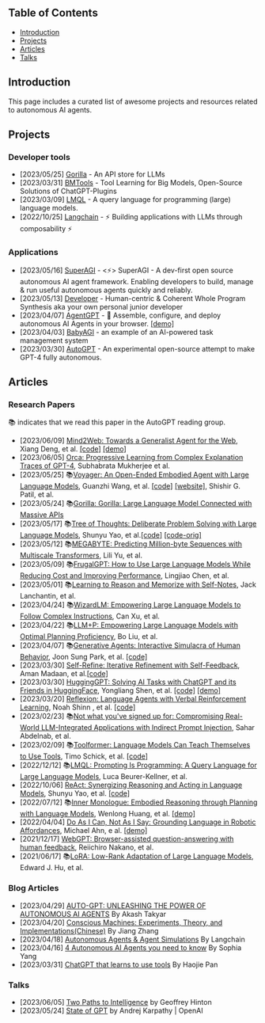 ## Table of Contents

- [Introduction](#introduction)
- [Projects](#projects)
- [Articles](#articles)
- [Talks](#talks)

## Introduction

This page includes a curated list of awesome projects and resources related to autonomous AI agents.

## Projects

### Developer tools

- [2023/05/25] [Gorilla](https://github.com/ShishirPatil/gorilla) - An API store for LLMs
- [2023/03/31] [BMTools](https://github.com/OpenBMB/BMTools) - Tool Learning for Big Models, Open-Source Solutions of
  ChatGPT-Plugins
- [2023/03/09] [LMQL](https://github.com/eth-sri/lmql) - A query language for programming (large) language models.
- [2022/10/25] [Langchain](https://github.com/hwchase17/langchain) - ⚡ Building applications with LLMs through
  composability ⚡

### Applications

- [2023/05/16] [SuperAGI](https://github.com/TransformerOptimus/SuperAGI) - <⚡️> SuperAGI - A dev-first open source
  autonomous AI agent framework. Enabling developers to build, manage & run useful autonomous agents quickly and
  reliably.
- [2023/05/13] [Developer](https://github.com/smol-ai/developer) - Human-centric & Coherent Whole Program Synthesis aka
  your own personal junior developer
- [2023/04/07] [AgentGPT](https://github.com/reworkd/AgentGPT) - 🤖 Assemble, configure, and deploy autonomous AI Agents
  in your browser. [[demo]](agentgpt.reworkd.ai)
- [2023/04/03] [BabyAGI](https://github.com/yoheinakajima/babyagi) - an example of an AI-powered task management system
- [2023/03/30] [AutoGPT](https://github.com/Significant-Gravitas/Auto-GPT) - An experimental open-source attempt to make
  GPT-4 fully autonomous.

## Articles

### Research Papers

📚 indicates that we read this paper in the AutoGPT reading group.

- [2023/06/09] [Mind2Web: Towards a Generalist Agent for the Web](https://arxiv.org/pdf/2306.06070.pdf), Xiang Deng, et
  al. [[code]](https://github.com/OSU-NLP-Group/Mind2Web) [[demo]](https://osu-nlp-group.github.io/Mind2Web/)
- [2023/06/05] [Orca: Progressive Learning from Complex Explanation Traces of GPT-4](https://arxiv.org/pdf/2306.02707.pdf),
  Subhabrata Mukherjee et al.
- [2023/05/25]
  📚[Voyager: An Open-Ended Embodied Agent with Large Language Models](https://arxiv.org/pdf/2305.16291.pdf), Guanzhi
  Wang, et al. [[code]](https://github.com/MineDojo/Voyager) [[website]](https://voyager.minedojo.org/), Shishir G.
  Patil, et al.
- [2023/05/24] 📚[Gorilla: Gorilla: Large Language Model Connected with Massive APIs](https://arxiv.org/abs/2305.15334)
- [2023/05/17]
  📚[Tree of Thoughts: Deliberate Problem Solving with Large Language Models](https://arxiv.org/abs/2305.10601), Shunyu
  Yao, et
  al.[[code]](https://github.com/kyegomez/tree-of-thoughts) [[code-orig]](https://github.com/ysymyth/tree-of-thought-llm)
- [2023/05/12]
  📚[MEGABYTE: Predicting Million-byte Sequences with Multiscale Transformers](https://arxiv.org/abs/2305.07185), Lili
  Yu, et al.
- [2023/05/09]
  📚[FrugalGPT: How to Use Large Language Models While Reducing Cost and Improving Performance](https://arxiv.org/abs/2305.05176),
  Lingjiao Chen, et al.
- [2023/05/01] 📚[Learning to Reason and Memorize with Self-Notes](https://arxiv.org/abs/2305.00833), Jack Lanchantin, et
  al.
- [2023/04/24]
  📚[WizardLM: Empowering Large Language Models to Follow Complex Instructions](https://arxiv.org/abs/2304.12244), Can
  Xu, et al.
- [2023/04/22]
  📚[LLM+P: Empowering Large Language Models with Optimal Planning Proficiency](https://arxiv.org/abs/2304.11477), Bo
  Liu, et al.
- [2023/04/07] 📚[Generative Agents: Interactive Simulacra of Human Behavior](https://arxiv.org/abs/2304.03442), Joon
  Sung Park, et al. [[code]](https://github.com/mkturkcan/generative-agents)
- [2023/03/30] [Self-Refine: Iterative Refinement with Self-Feedback](https://arxiv.org/abs/2303.17651), Aman Madaan, et
  al.[[code]](https://github.com/madaan/self-refine)
- [2023/03/30] [HuggingGPT: Solving AI Tasks with ChatGPT and its Friends in HuggingFace](https://arxiv.org/pdf/2303.17580.pdf),
  Yongliang Shen, et
  al. [[code]](https://github.com/microsoft/JARVIS) [[demo]](https://huggingface.co/spaces/microsoft/HuggingGPT)
- [2023/03/20] [Reflexion: Language Agents with Verbal Reinforcement Learning](https://arxiv.org/pdf/2303.11366.pdf),
  Noah Shinn , et al. [[code]](https://github.com/noahshinn024/reflexion)
- [2023/02/23]
  📚[Not what you've signed up for: Compromising Real-World LLM-Integrated Applications with Indirect Prompt Injection](https://arxiv.org/abs/2302.12173),
  Sahar Abdelnab, et al.
- [2023/02/09] 📚[Toolformer: Language Models Can Teach Themselves to Use Tools](https://arxiv.org/pdf/2302.04761.pdf),
  Timo Schick, et al. [[code]](https://github.com/lucidrains/toolformer-pytorch)
- [2022/12/12]
  📚[LMQL: Prompting Is Programming: A Query Language for Large Language Models](https://arxiv.org/abs/2212.06094), Luca
  Beurer-Kellner, et al.
- [2022/10/06] [ReAct: Synergizing Reasoning and Acting in Language Models](https://arxiv.org/pdf/2210.03629.pdf),
  Shunyu Yao, et al. [[code]](https://github.com/ysymyth/ReAct)
- [2022/07/12]
  📚[Inner Monologue: Embodied Reasoning through Planning with Language Models](https://arxiv.org/pdf/2207.05608.pdf),
  Wenlong Huang, et al. [[demo]](https://innermonologue.github.io/)
- [2022/04/04] [Do As I Can, Not As I Say: Grounding Language in Robotic Affordances](), Michael Ahn, e
  al. [[demo]](https://say-can.github.io/)
- [2021/12/17] [WebGPT: Browser-assisted question-answering with human feedback](https://arxiv.org/pdf/2112.09332.pdf),
  Reiichiro Nakano, et al.
- [2021/06/17] 📚[LoRA: Low-Rank Adaptation of Large Language Models](https://arxiv.org/abs/2106.09685), Edward J. Hu, et
  al.

### Blog Articles

- [2023/04/29] [AUTO-GPT: UNLEASHING THE POWER OF AUTONOMOUS AI AGENTS](https://www.leewayhertz.com/autogpt/) By Akash
  Takyar
- [2023/04/20] [Conscious Machines: Experiments, Theory, and Implementations(Chinese)](https://pattern.swarma.org/article/230)
  By Jiang Zhang
- [2023/04/18] [Autonomous Agents & Agent Simulations](https://blog.langchain.dev/agents-round/) By Langchain
- [2023/04/16] [4 Autonomous AI Agents you need to know](https://towardsdatascience.com/4-autonomous-ai-agents-you-need-to-know-d612a643fa92)
  By Sophia Yang
- [2023/03/31] [ChatGPT that learns to use tools](https://zhuanlan.zhihu.com/p/618448188) By Haojie Pan

### Talks

- [2023/06/05] [Two Paths to Intelligence](https://www.youtube.com/watch?v=rGgGOccMEiY&t=1497s) by Geoffrey Hinton
- [2023/05/24] [State of GPT](https://www.youtube.com/watch?v=bZQun8Y4L2A) by Andrej Karpathy | OpenAI 